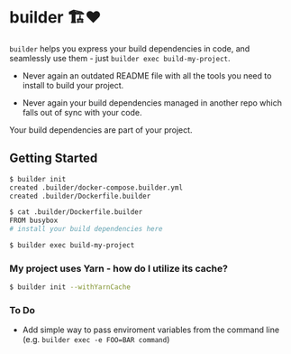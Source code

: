 # builder 🏗❤️

`builder` helps you express your build dependencies in code, and seamlessly use them - just `builder exec build-my-project`.

* Never again an outdated README file with all the tools you need to install to build your project.

* Never again your build dependencies managed in another repo which falls out of sync with your code.

Your build dependencies are part of your project.

## Getting Started

```sh
$ builder init
created .builder/docker-compose.builder.yml
created .builder/Dockerfile.builder

$ cat .builder/Dockerfile.builder
FROM busybox
# install your build dependencies here

$ builder exec build-my-project
```

### My project uses Yarn - how do I utilize its cache?

```sh
$ builder init --withYarnCache
```

### To Do

- Add simple way to pass enviroment variables from the command line (e.g. `builder exec -e FOO=BAR command`)
